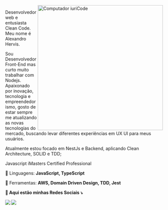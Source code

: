 <img src="https://raw.githubusercontent.com/MicaelliMedeiros/micaellimedeiros/master/image/computer-illustration.png" min-width="400px" max-width="400px" width="400px" align="right" alt="Computador iuriCode">

<p align="left"> 
Desenvolvedor web e entusiasta Clean Code. Meu nome é Alexandro Hervis. 
  
Sou Desenvolvedor Front-End mas curto muito trabalhar com Nodejs. Apaixonado por inovação, tecnologia e empreendedorismo, gosto de estar sempre me atualizando as novas tecnologias do mercado, buscando levar diferentes experiências em UX UI para meus usuários. 

Atualmente estou focado em NestJs e Backend, aplicando Clean Architecture, SOLID e TDD; 

Javascript iMasters Certified Professional

</p>

<p align="left">
  🦄  Linguagens: <strong>JavaScript, TypeScript</strong>
</p>

<p align="left">
  💼 Ferramentas: <strong> AWS, Domain Driven Design, TDD, Jest
</p>

<p align="left">
  💌 Aqui estão minhas Redes Sociais ⤵️
</p>

<p align="left">
  
  <a href="https://www.linkedin.com/in/alexandro-willian-hervis/" alt="Linkedin">
  <img src="https://img.shields.io/badge/-Linkedin-0e76a8?style=flat-square&logo=Linkedin&logoColor=white&link=https://www.linkedin.com/in/alexandro-willian-hervis/" /></a>

  


  <a href="#" alt="Instagram">
  <img src="https://img.shields.io/badge/-Instagram-DF0174?style=flat-square&labelColor=DF0174&logo=instagram&logoColor=white&link=https://www.instagram.com/alexandro_hervis/"/></a>
</p>
